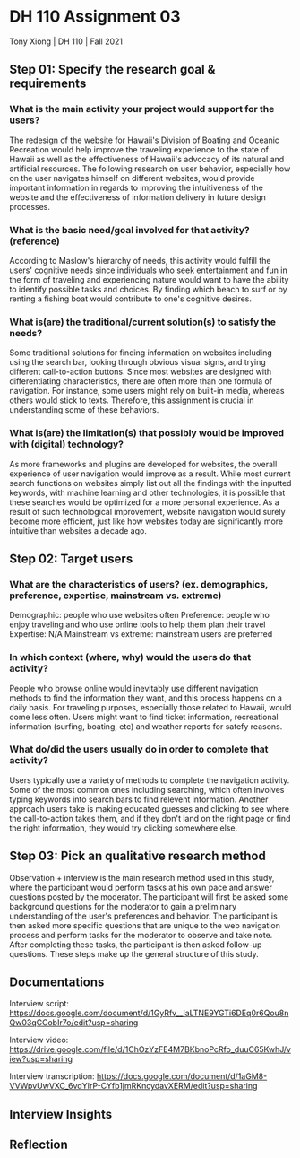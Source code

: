# DH 110 Assignment 03
Tony Xiong | DH 110 | Fall 2021

## Step 01: Specify the research goal & requirements
### What is the main activity your project would support for the users?
The redesign of the website for Hawaii's Division of Boating and Oceanic Recreation would help improve the traveling experience to the state of Hawaii as well as the effectiveness of Hawaii's advocacy of its natural and artificial resources. The following research on user behavior, especially how on the user navigates himself on different websites, would provide important information in regards to improving the intuitiveness of the website and the effectiveness of information delivery in future design processes.
### What is the basic need/goal involved for that activity? (reference)
According to Maslow's hierarchy of needs, this activity would fulfill the users' cognitive needs since individuals who seek entertainment and fun in the form of traveling and experiencing nature would want to have the ability to identify possible tasks and choices. By finding which beach to surf or by renting a fishing boat would contribute to one's cognitive desires.
### What is(are) the traditional/current solution(s) to satisfy the needs?
Some traditional solutions for finding information on websites including using the search bar, looking through obvious visual signs, and trying different call-to-action buttons. Since most websites are designed with differentiating characteristics, there are often more than one formula of navigation. For instance, some users might rely on built-in media, whereas others would stick to texts. Therefore, this assignment is crucial in understanding some of these behaviors.
### What is(are) the limitation(s) that possibly would be improved with (digital) technology?
As more frameworks and plugins are developed for websites, the overall experience of user navigation would improve as a result. While most current search functions on websites simply list out all the findings with the inputted keywords, with machine learning and other technologies, it is possible that these searches would be optimized for a more personal experience. As a result of such technological improvement, website navigation would surely become more efficient, just like how websites today are significantly more intuitive than websites a decade ago.

## Step 02: Target users
### What are the characteristics of users? (ex. demographics, preference, expertise, mainstream vs. extreme) 
Demographic: people who use websites often
Preference: people who enjoy traveling and who use online tools to help them plan their travel
Expertise: N/A
Mainstream vs extreme: mainstream users are preferred
### In which context (where, why) would the users do that activity? 
People who browse online would inevitably use different navigation methods to find the information they want, and this process happens on a daily basis. For traveling purposes, especially those related to Hawaii, would come less often. Users might want to find ticket information, recreational information (surfing, boating, etc) and weather reports for satefy reasons.
### What do/did the users usually do in order to complete that activity? 
Users typically use a variety of methods to complete the navigation activity. Some of the most common ones including searching, which often involves typing keywords into search bars to find relevent information. Another approach users take is making educated guesses and clicking to see where the call-to-action takes them, and if they don't land on the right page or find the right information, they would try clicking somewhere else.

## Step 03: Pick an qualitative research method
Observation + interview is the main research method used in this study, where the participant would perform tasks at his own pace and answer questions posted by the moderator. The participant will first be asked some background questions for the moderator to gain a preliminary understanding of the user's preferences and behavior. The participant is then asked more specific questions that are unique to the web navigation process and perform tasks for the moderator to observe and take note. After completing these tasks, the participant is then asked follow-up questions. These steps make up the general structure of this study.

## Documentations
Interview script: https://docs.google.com/document/d/1GyRfv__laLTNE9YGTi6DEq0r6Qou8nQw03qCCobIr7o/edit?usp=sharing

Interview video: https://drive.google.com/file/d/1ChOzYzFE4M7BKbnoPcRfo_duuC65KwhJ/view?usp=sharing

Interview transcription: https://docs.google.com/document/d/1aGM8-VVWpvUwVXC_6vdYIrP-CYfb1jmRKncydavXERM/edit?usp=sharing

## Interview Insights



## Reflection
